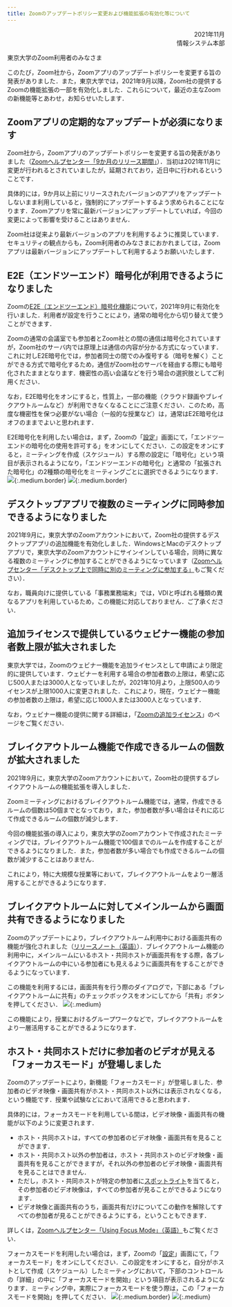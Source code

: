```yaml
---
title: Zoomのアップデートポリシー変更および機能拡張の有効化等について
---
```


<div style="text-align:right;">
<div>2021年11月</div>
<div>情報システム本部</div>
</div>

東京大学のZoom利用者のみなさま

このたび，Zoom社から，Zoomアプリのアップデートポリシーを変更する旨の発表がありました．また，東京大学では，2021年9月以降，Zoom社の提供するZoomの機能拡張の一部を有効化しました．これらについて，最近の主なZoomの新機能等とあわせ，お知らせいたします．

## Zoomアプリの定期的なアップデートが必須になります

Zoom社から，Zoomアプリのアップデートポリシーを変更する旨の発表がありました（[Zoomヘルプセンター「9か月のリリース期間」](https://support.zoom.us/hc/ja/articles/360059429231-9-%E3%81%8B%E6%9C%88%E3%81%AE%E3%83%AA%E3%83%AA%E3%83%BC%E3%82%B9%E6%9C%9F%E9%96%93)）．当初は2021年11月に変更が行われるとされていましたが，延期されており，近日中に行われるということです．

具体的には，9か月以上前にリリースされたバージョンのアプリをアップデートしないまま利用していると，強制的にアップデートするよう求められることになります．Zoomアプリを常に最新バージョンにアップデートしていれば，今回の変更によって影響を受けることはありません．

Zoom社は従来より最新バージョンのアプリを利用するように推奨しています．セキュリティの観点からも，Zoom利用者のみなさまにおかれましては，Zoomアプリは最新バージョンにアップデートして利用するようお願いいたします．

## E2E（エンドツーエンド）暗号化が利用できるようになりました

Zoomの[E2E（エンドツーエンド）暗号化機能](https://support.zoom.us/hc/ja/articles/360048660871-%E3%83%9F%E3%83%BC%E3%83%86%E3%82%A3%E3%83%B3%E3%82%B0%E3%81%A7%E3%81%AE%E3%82%A8%E3%83%B3%E3%83%89%E3%83%84%E3%83%BC%E3%82%A8%E3%83%B3%E3%83%89%E6%9A%97%E5%8F%B7%E5%8C%96-E2EE-)について，2021年9月に有効化を行いました．利用者が設定を行うことにより，通常の暗号化から切り替えて使うことができます．

Zoomの通常の会議室でも参加者とZoom社との間の通信は暗号化されていますが，Zoom社のサーバ内では原理上は通信の内容が分かる方式になっています．これに対しE2E暗号化では，参加者同士の間でのみ復号する（暗号を解く）ことができる方式で暗号化するため，通信がZoom社のサーバを経由する際にも暗号化されたままとなります．機密性の高い会議などを行う場合の選択肢としてご利用ください．

なお，E2E暗号化をオンにすると，性質上，一部の機能（クラウド録画やブレイクアウトルームなど）が利用できなくなることにご注意ください．このため，高度な機密性を保つ必要がない場合（一般的な授業など）は，通常はE2E暗号化はオフのままでよいと思われます．

E2E暗号化を利用したい場合は，まず，Zoomの「[設定](https://u-tokyo-ac-jp.zoom.us/profile/setting)」画面にて，「エンドツーエンドの暗号化の使用を許可する」をオンにしてください．この設定をオンにすると，ミーティングを作成（スケジュール）する際の設定に「暗号化」という項目が表示されるようになり，「エンドツーエンドの暗号化」と通常の「拡張された暗号化」の2種類の暗号化をミーティングごとに選択できるようになります．
![](image/zoom-e2ee-settings.png){:.medium.border}
![](image/zoom-e2ee-meeting.png){:.medium.border}

## デスクトップアプリで複数のミーティングに同時参加できるようになりました

2021年9月に，東京大学のZoomアカウントにおいて，Zoom社の提供するデスクトップアプリの追加機能を有効化しました．WindowsとMacのデスクトップアプリで，東京大学のZoomアカウントにサインインしている場合，同時に異なる複数のミーティングに参加することができるようになっています（[Zoomヘルプセンター「デスクトップ上で同時に別のミーティングに参加する」](https://support.zoom.us/hc/ja/articles/360001120743-%E3%83%87%E3%82%B9%E3%82%AF%E3%83%88%E3%83%83%E3%83%97%E4%B8%8A%E3%81%A7%E5%90%8C%E6%99%82%E3%81%AB%E5%88%A5%E3%81%AE%E3%83%9F%E3%83%BC%E3%83%86%E3%82%A3%E3%83%B3%E3%82%B0%E3%81%AB%E5%8F%82%E5%8A%A0%E3%81%99%E3%82%8B)もご覧ください）．

なお，職員向けに提供している「事務業務端末」では，VDIと呼ばれる種類の異なるアプリを利用しているため，この機能に対応しておりません．ご了承ください．

## 追加ライセンスで提供しているウェビナー機能の参加者数上限が拡大されました

東京大学では，Zoomのウェビナー機能を追加ライセンスとして申請により限定的に提供しています．ウェビナーを利用する場合の参加者数の上限は，希望に応じ500人または3000人となっていましたが，2021年10月より，上限500人のライセンスが上限1000人に変更されました．これにより，現在，ウェビナー機能の参加者数の上限は，希望に応じ1000人または3000人となっています．

なお，ウェビナー機能の提供に関する詳細は，「[Zoomの追加ライセンス](/zoom/license)」のページをご覧ください．

## ブレイクアウトルーム機能で作成できるルームの個数が拡大されました

2021年9月に，東京大学のZoomアカウントにおいて，Zoom社の提供するブレイクアウトルームの機能拡張を導入しました．

Zoomミーティングにおけるブレイクアウトルーム機能では，通常，作成できるルームの個数は50個までとなっており，また，参加者数が多い場合はそれに応じて作成できるルームの個数が減少します．

今回の機能拡張の導入により，東京大学のZoomアカウントで作成されたミーティングでは，ブレイクアウトルーム機能で100個までのルームを作成することができるようになりました．また，参加者数が多い場合でも作成できるルームの個数が減少することはありません．

これにより，特に大規模な授業等において，ブレイクアウトルームをより一層活用することができるようになります．

## ブレイクアウトルームに対してメインルームから画面共有できるようになりました

Zoomのアップデートにより，ブレイクアウトルーム利用中における画面共有の機能が強化されました（[リリースノート（英語）](https://support.zoom.us/hc/en-us/articles/4403110722317-Release-notes-for-June-21-2021)）．ブレイクアウトルーム機能の利用中に，メインルームにいるホスト・共同ホストが画面共有をする際，各ブレイクアウトルームの中にいる参加者にも見えるように画面共有をすることができるようになっています．

この機能を利用するには，画面共有を行う際のダイアログで，下部にある「ブレイクアウトルームに共有」のチェックボックスをオンにしてから「共有」ボタンを押してください．
![](image/zoom-sharing-breakout.png){:.medium}

この機能により，授業におけるグループワークなどで，ブレイクアウトルームをより一層活用することができるようになります．

## ホスト・共同ホストだけに参加者のビデオが見える「フォーカスモード」が登場しました

Zoomのアップデートにより，新機能「フォーカスモード」が登場しました．参加者のビデオ映像・画面共有がホスト・共同ホスト以外には表示されなくなる，という機能です．授業や試験などにおいて活用できると思われます．

具体的には，フォーカスモードを利用している間は，ビデオ映像・画面共有の機能が以下のように変更されます．

- ホスト・共同ホストは，すべての参加者のビデオ映像・画面共有を見ることができます．
- ホスト・共同ホスト以外の参加者は，ホスト・共同ホストのビデオ映像・画面共有を見ることができますが，それ以外の参加者のビデオ映像・画面共有を見ることはできません．
- ただし，ホスト・共同ホストが特定の参加者に[スポットライト](https://support.zoom.us/hc/ja/articles/201362653)を当てると，その参加者のビデオ映像は，すべての参加者が見ることができるようになります．
- ビデオ映像と画面共有のうち，画面共有だけについてこの動作を解除してすべての参加者が見ることができるようにする，ということもできます．

詳しくは，[Zoomヘルプセンター「Using Focus Mode」（英語）](https://support.zoom.us/hc/en-us/articles/360061113751-Using-focus-mode-)もご覧ください．

フォーカスモードを利用したい場合は，まず，Zoomの「[設定](https://u-tokyo-ac-jp.zoom.us/profile/setting)」画面にて，「フォーカスモード」をオンにしてください．この設定をオンにすると，自分がホストとして作成（スケジュール）したミーティングにおいて，下部のコントロールの「詳細」の中に「フォーカスモードを開始」という項目が表示されるようになります．ミーティング中，実際にフォーカスモードを使う際は，この「フォーカスモードを開始」を押してください．
![](image/zoom-focus-settings.png){:.medium.border}
![](image/zoom-focus-meeting.png){:.medium}
